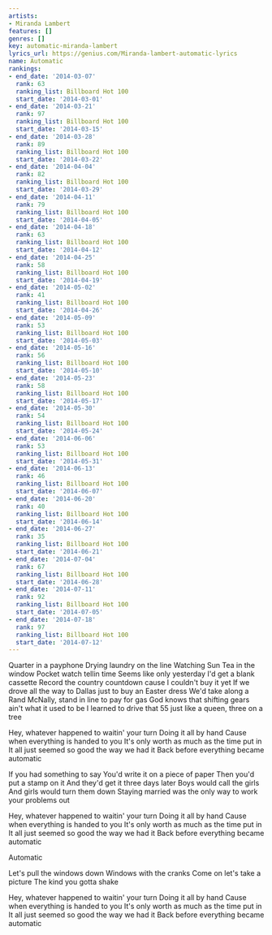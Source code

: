 ```yaml
---
artists:
- Miranda Lambert
features: []
genres: []
key: automatic-miranda-lambert
lyrics_url: https://genius.com/Miranda-lambert-automatic-lyrics
name: Automatic
rankings:
- end_date: '2014-03-07'
  rank: 63
  ranking_list: Billboard Hot 100
  start_date: '2014-03-01'
- end_date: '2014-03-21'
  rank: 97
  ranking_list: Billboard Hot 100
  start_date: '2014-03-15'
- end_date: '2014-03-28'
  rank: 89
  ranking_list: Billboard Hot 100
  start_date: '2014-03-22'
- end_date: '2014-04-04'
  rank: 82
  ranking_list: Billboard Hot 100
  start_date: '2014-03-29'
- end_date: '2014-04-11'
  rank: 79
  ranking_list: Billboard Hot 100
  start_date: '2014-04-05'
- end_date: '2014-04-18'
  rank: 63
  ranking_list: Billboard Hot 100
  start_date: '2014-04-12'
- end_date: '2014-04-25'
  rank: 58
  ranking_list: Billboard Hot 100
  start_date: '2014-04-19'
- end_date: '2014-05-02'
  rank: 41
  ranking_list: Billboard Hot 100
  start_date: '2014-04-26'
- end_date: '2014-05-09'
  rank: 53
  ranking_list: Billboard Hot 100
  start_date: '2014-05-03'
- end_date: '2014-05-16'
  rank: 56
  ranking_list: Billboard Hot 100
  start_date: '2014-05-10'
- end_date: '2014-05-23'
  rank: 58
  ranking_list: Billboard Hot 100
  start_date: '2014-05-17'
- end_date: '2014-05-30'
  rank: 54
  ranking_list: Billboard Hot 100
  start_date: '2014-05-24'
- end_date: '2014-06-06'
  rank: 53
  ranking_list: Billboard Hot 100
  start_date: '2014-05-31'
- end_date: '2014-06-13'
  rank: 46
  ranking_list: Billboard Hot 100
  start_date: '2014-06-07'
- end_date: '2014-06-20'
  rank: 40
  ranking_list: Billboard Hot 100
  start_date: '2014-06-14'
- end_date: '2014-06-27'
  rank: 35
  ranking_list: Billboard Hot 100
  start_date: '2014-06-21'
- end_date: '2014-07-04'
  rank: 67
  ranking_list: Billboard Hot 100
  start_date: '2014-06-28'
- end_date: '2014-07-11'
  rank: 92
  ranking_list: Billboard Hot 100
  start_date: '2014-07-05'
- end_date: '2014-07-18'
  rank: 97
  ranking_list: Billboard Hot 100
  start_date: '2014-07-12'
---
```

Quarter in a payphone
Drying laundry on the line
Watching Sun Tea in the window
Pocket watch tellin time
Seems like only yesterday I'd get a blank cassette
Record the country countdown cause I couldn't buy it yet
If we drove all the way to Dallas just to buy an Easter dress
We'd take along a Rand McNally, stand in line to pay for gas
God knows that shifting gears ain't what it used to be
I learned to drive that 55 just like a queen, three on a tree


Hey, whatever happened to waitin' your turn
Doing it all by hand
Cause when everything is handed to you
It's only worth as much as the time put in
It all just seemed so good the way we had it
Back before everything became automatic


If you had something to say
You'd write it on a piece of paper
Then you'd put a stamp on it
And they'd get it three days later
Boys would call the girls
And girls would turn them down
Staying married was the only way to work your problems out


Hey, whatever happened to waitin' your turn
Doing it all by hand
Cause when everything is handed to you
It's only worth as much as the time put in
It all just seemed so good the way we had it
Back before everything became automatic


Automatic


Let's pull the windows down
Windows with the cranks
Come on let's take a picture
The kind you gotta shake


Hey, whatever happened to waitin' your turn
Doing it all by hand
Cause when everything is handed to you
It's only worth as much as the time put in
It all just seemed so good the way we had it
Back before everything became automatic
